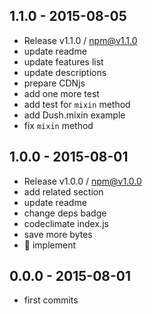 

## 1.1.0 - 2015-08-05
- Release v1.1.0 / npm@v1.1.0
- update readme
- update features list
- update descriptions
- prepare CDNjs
- add one more test
- add test for `mixin` method
- add Dush.mixin example
- fix `mixin` method

## 1.0.0 - 2015-08-01
- Release v1.0.0 / npm@v1.0.0
- add related section
- update readme
- change deps badge
- codeclimate index.js
- save more bytes
- :clap: implement

## 0.0.0 - 2015-08-01
- first commits